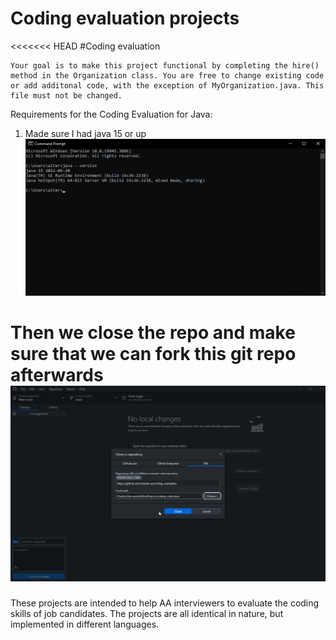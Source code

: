 # Coding evaluation projects

<<<<<<< HEAD
#Coding evaluation
```
Your goal is to make this project functional by completing the hire() method in the Organization class. You are free to change existing code or add additonal code, with the exception of MyOrganization.java. This file must not be changed.
```


Requirements for the Coding Evaluation for Java:
1. Made sure I had java 15 or up
![Alt text](cmd_UrVBNiY0Sq.png)

Then we close the repo and make sure that we can fork this git repo afterwards
![Alt text](GitHubDesktop_yYZlXBefwM.png)
=======
These projects are intended to help AA interviewers to evaluate the coding skills of job candidates. The projects are all identical in nature, but implemented in different languages.
